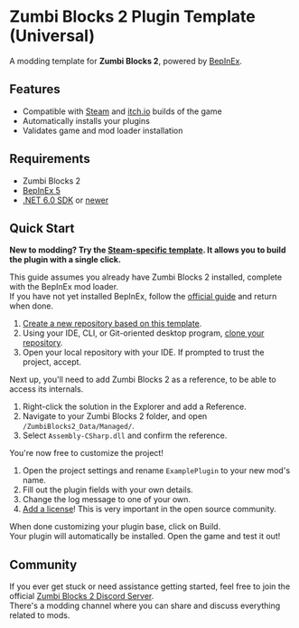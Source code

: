 ﻿# Zumbi Blocks 2 Plugin Template (Universal)

A modding template for **Zumbi Blocks 2**, powered by [BepInEx](https://github.com/BepInEx/BepInEx).

## Features

- Compatible with [Steam](https://store.steampowered.com/app/1941780/Zumbi_Blocks_2_Open_Alpha/) and [itch.io](https://adrianks47.itch.io/zumbi-blocks-2) builds of the game
- Automatically installs your plugins
- Validates game and mod loader installation

## Requirements

- Zumbi Blocks 2
- [BepInEx 5](https://github.com/BepInEx/BepInEx/releases)
- [.NET 6.0 SDK](https://dotnet.microsoft.com/en-us/download/dotnet/6.0) or [newer](https://dotnet.microsoft.com/en-us/download)

## Quick Start

**New to modding? Try the [Steam-specific template](https://github.com/Zumbi-Blocks-2-Modding/ZumbiBlocks2.PluginTemplate.Steam). It allows you to build the plugin with a single click.**

This guide assumes you already have Zumbi Blocks 2 installed, complete with the BepInEx mod loader.  
If you have not yet installed BepInEx, follow the [official guide](https://docs.bepinex.dev/articles/user_guide/installation/index.html) and return when done.

1. [Create a new repository based on this template](https://github.com/Zumbi-Blocks-2-Modding/ZumbiBlocks2.PluginTemplate.Universal/generate).
2. Using your IDE, CLI, or Git-oriented desktop program, [clone your repository](https://docs.github.com/en/repositories/creating-and-managing-repositories/cloning-a-repository).
3. Open your local repository with your IDE. If prompted to trust the project, accept.

Next up, you'll need to add Zumbi Blocks 2 as a reference, to be able to access its internals.

1. Right-click the solution in the Explorer and add a Reference.
2. Navigate to your Zumbi Blocks 2 folder, and open `/ZumbiBlocks2_Data/Managed/`.
3. Select `Assembly-CSharp.dll` and confirm the reference. 

You're now free to customize the project!

1. Open the project settings and rename `ExamplePlugin` to your new mod's name.
2. Fill out the plugin fields with your own details.
3. Change the log message to one of your own.
4. [Add a license](https://choosealicense.com/)! This is very important in the open source community.

When done customizing your plugin base, click on Build.  
Your plugin will automatically be installed. Open the game and test it out!

## Community

If you ever get stuck or need assistance getting started, feel free to join the official [Zumbi Blocks 2 Discord Server](https://discord.gg/eCWaHR9).  
There's a modding channel where you can share and discuss everything related to mods.
